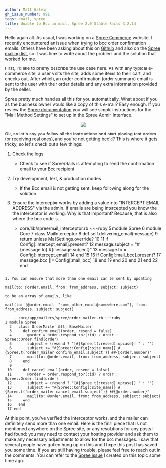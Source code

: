 ```yaml
---
author: Matt Galvin
gh_issue_number: 991
tags: email, spree
title: Unable to Bcc in mail, Spree 2.0 Stable Rails 3.2.14
---
```


Hello again all.  As usual, I was working on a [Spree Commerce](http://spreecommerce.com/) website.  I recently encountered an issue when trying to bcc order confirmation emails.  Others have been asking about this on [Github](https://github.com/spree/spree/issues/4484) and also on the [Spree mailing list](https://groups.google.com/forum/#!msg/spree-user/50yjID6znOE/QSr51V1xgrUJ), so it was time to write about the problem and the solution that worked for me.

First, I'd like to briefly describe the use case here.  As with any typical e-commerce site, a user visits the site, adds some items to their cart, and checks out.  After which, an order confirmation (order summary) email is sent to the user with their order details and any extra information provided by the seller.

Spree pretty much handles all this for you automatically.  What about if you as the business owner would like a copy of this e-mail?  Easy enough.  If you review the [Spree documentation](http://guides.spreecommerce.com/user/configuring_mail_methods.html) you will see simple instructions for the  "Mail Method Settings" to set up in the Spree Admin Interface.

<div class="separator" style="clear: both; text-align: center;"><a href="/blog/2014/06/09/unable-to-bcc-in-mail-spree-20-stable/image-0.png" imageanchor="1" style="margin-left: 1em; margin-right: 1em;"><img border="0" src="/blog/2014/06/09/unable-to-bcc-in-mail-spree-20-stable/image-0.png"/></a></div>

Ok, so let's say you follow all the instructions and start placing test orders (or receiving real ones), and you're not getting bcc'd?  This is where it gets tricky, so let's check out a few things:

1. Check the logs

    - Check to see if Spree/Rails is attempting to send the confirmation email to your Bcc recipient

1. Try development, test, &amp; production modes

    - If the Bcc email is not getting sent, keep following along for the solution

1. Ensure the interceptor works by adding a value into "INTERCEPT EMAIL ADDRESS" via the admin.  If emails are being intercepted you know the the interceptor is working.  Why is that important? Because, that is also where the bcc code is.

    - core/lib/spree/mail_interceptor.rb ~~~ruby
5 module Spree
  6   module Core
  7     class MailInterceptor
  8       def self.delivering_email(message)
  9         return unless MailSettings.override?
 10
 11         if Config[:intercept_email].present?
 12           message.subject = "#{message.to} #{message.subject}"
 13           message.to = Config[:intercept_email]
 14         end
 15
 16         if Config[:mail_bcc].present?
 17           message.bcc ||= Config[:mail_bcc]
 18         end
 19       end
 20     end
 21   end
 22 end
```

1. You can ensure that more than one email can be sent by updating

mail(to: @order.email, from: from_address, subject: subject)

to be an array of emails, like

mail(to: [@order.email, "some_other_email@somewhere.com"], from: from_address, subject: subject)

    - core/app/mailers/spree/order_mailer.rb ~~~ruby
1 module Spree
  2   class OrderMailer &lt; BaseMailer
  3     def confirm_email(order, resend = false)
  4       @order = order.respond_to?(:id) ? order : Spree::Order.find(order)
  5       subject = (resend ? "[#{Spree.t(:resend).upcase}] " : '')
  6       subject += "#{Spree::Config[:site_name]} #{Spree.t('order_mailer.confirm_email.subject')} ##{@order.number}"
  7       mail(to: @order.email, from: from_address, subject: subject)
  8     end
  9
 10     def cancel_email(order, resend = false)
 11       @order = order.respond_to?(:id) ? order : Spree::Order.find(order)
 12       subject = (resend ? "[#{Spree.t(:resend).upcase}] " : '')
 13       subject += "#{Spree::Config[:site_name]} #{Spree.t('order_mailer.cancel_email.subject')} ##{@order.number}"
 14       mail(to: @order.email, from: from_address, subject: subject)
 15     end
 16   end
 17 end
```

At this point, you've verified the interceptor works, and the mailer can definitely send more than one email.  Here is the final piece that is not mentioned anywhere on the Spree site, or any resolutions for any posts I had found: you may need to contact your hosting provider and ask them to make any necessary adjustments to allow for the bcc messages.  I saw that several people have gotten hung up on this and I hope this post has saved you some time.  If you are still having trouble, please feel free to reach out in the comments.  You can refer to the [Spree issue](https://github.com/spree/spree/issues/4484) I created on this topic some time ago.
